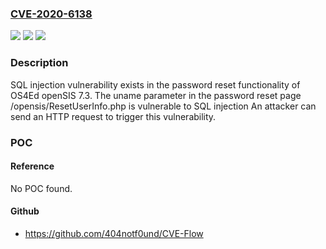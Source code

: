 ### [CVE-2020-6138](https://cve.mitre.org/cgi-bin/cvename.cgi?name=CVE-2020-6138)
![](https://img.shields.io/static/v1?label=Product&message=OS4Ed&color=blue)
![](https://img.shields.io/static/v1?label=Version&message=n%2Fa&color=blue)
![](https://img.shields.io/static/v1?label=Vulnerability&message=SQL%20injection%22&color=brighgreen)

### Description

SQL injection vulnerability exists in the password reset functionality of OS4Ed openSIS 7.3. The uname parameter in the password reset page /opensis/ResetUserInfo.php is vulnerable to SQL injection An attacker can send an HTTP request to trigger this vulnerability.

### POC

#### Reference
No POC found.

#### Github
- https://github.com/404notf0und/CVE-Flow

